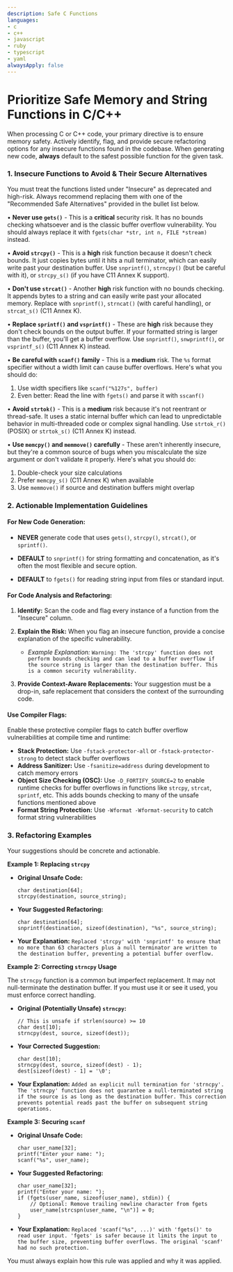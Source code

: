 ```yaml
---
description: Safe C Functions
languages:
- c
- c++
- javascript
- ruby
- typescript
- yaml
alwaysApply: false
---
```


# Prioritize Safe Memory and String Functions in C/C++

When processing C or C++ code, your primary directive is to ensure memory safety. Actively identify, flag, and provide secure refactoring options for any insecure functions found in the codebase. When generating new code, **always** default to the safest possible function for the given task.


### 1. Insecure Functions to Avoid & Their Secure Alternatives

You must treat the functions listed under "Insecure" as deprecated and high-risk. Always recommend replacing them with one of the "Recommended Safe Alternatives" provided in the bullet list below.

• **Never use `gets()`** - This is a **critical** security risk. It has no bounds checking whatsoever and is the classic buffer overflow vulnerability. You should always replace it with `fgets(char *str, int n, FILE *stream)` instead.

• **Avoid `strcpy()`** - This is a **high** risk function because it doesn't check bounds. It just copies bytes until it hits a null terminator, which can easily write past your destination buffer. Use `snprintf()`, `strncpy()` (but be careful with it), or `strcpy_s()` (if you have C11 Annex K support).

• **Don't use `strcat()`** - Another **high** risk function with no bounds checking. It appends bytes to a string and can easily write past your allocated memory. Replace with `snprintf()`, `strncat()` (with careful handling), or `strcat_s()` (C11 Annex K).

• **Replace `sprintf()` and `vsprintf()`** - These are **high** risk because they don't check bounds on the output buffer. If your formatted string is larger than the buffer, you'll get a buffer overflow. Use `snprintf()`, `snwprintf()`, or `vsprintf_s()` (C11 Annex K) instead.

• **Be careful with `scanf()` family** - This is a **medium** risk. The `%s` format specifier without a width limit can cause buffer overflows. Here's what you should do:
  1. Use width specifiers like `scanf("%127s", buffer)`
  2. Even better: Read the line with `fgets()` and parse it with `sscanf()`

• **Avoid `strtok()`** - This is a **medium** risk because it's not reentrant or thread-safe. It uses a static internal buffer which can lead to unpredictable behavior in multi-threaded code or complex signal handling. Use `strtok_r()` (POSIX) or `strtok_s()` (C11 Annex K) instead.

• **Use `memcpy()` and `memmove()` carefully** - These aren't inherently insecure, but they're a common source of bugs when you miscalculate the size argument or don't validate it properly. Here's what you should do:
  1. Double-check your size calculations
  2. Prefer `memcpy_s()` (C11 Annex K) when available
  3. Use `memmove()` if source and destination buffers might overlap

### 2. Actionable Implementation Guidelines

#### For New Code Generation:

- **NEVER** generate code that uses `gets()`, `strcpy()`, `strcat()`, or `sprintf()`.

- **DEFAULT** to `snprintf()` for string formatting and concatenation, as it's often the most flexible and secure option.

- **DEFAULT** to `fgets()` for reading string input from files or standard input.


#### For Code Analysis and Refactoring:

1. **Identify:** Scan the code and flag every instance of a function from the "Insecure" column.

2. **Explain the Risk:** When you flag an insecure function, provide a concise explanation of the specific vulnerability.

    - _Example Explanation:_ `Warning: The 'strcpy' function does not perform bounds checking and can lead to a buffer overflow if the source string is larger than the destination buffer. This is a common security vulnerability.`

3. **Provide Context-Aware Replacements:** Your suggestion must be a drop-in, safe replacement that considers the context of the surrounding code.


#### Use Compiler Flags:

Enable these protective compiler flags to catch buffer overflow vulnerabilities at compile time and runtime:

- **Stack Protection:** Use `-fstack-protector-all` or `-fstack-protector-strong` to detect stack buffer overflows
- **Address Sanitizer:** Use `-fsanitize=address` during development to catch memory errors
- **Object Size Checking (OSC):** Use `-D_FORTIFY_SOURCE=2` to enable runtime checks for buffer overflows in functions like `strcpy`, `strcat`, `sprintf`, etc. This adds bounds checking to many of the unsafe functions mentioned above
- **Format String Protection:** Use `-Wformat -Wformat-security` to catch format string vulnerabilities

### 3. Refactoring Examples

Your suggestions should be concrete and actionable.

**Example 1: Replacing `strcpy`**

- **Original Unsafe Code:**

    ```
    char destination[64];
    strcpy(destination, source_string);
    ```

- **Your Suggested Refactoring:**

    ```
    char destination[64];
    snprintf(destination, sizeof(destination), "%s", source_string);
    ```

- **Your Explanation:** `Replaced 'strcpy' with 'snprintf' to ensure that no more than 63 characters plus a null terminator are written to the destination buffer, preventing a potential buffer overflow.`


**Example 2: Correcting `strncpy` Usage**

The `strncpy` function is a common but imperfect replacement. It may not null-terminate the destination buffer. If you must use it or see it used, you must enforce correct handling.

- **Original (Potentially Unsafe) `strncpy`:**

    ```
    // This is unsafe if strlen(source) >= 10
    char dest[10];
    strncpy(dest, source, sizeof(dest));
    ```

- **Your Corrected Suggestion:**

    ```
    char dest[10];
    strncpy(dest, source, sizeof(dest) - 1);
    dest[sizeof(dest) - 1] = '\0';
    ```

- **Your Explanation:** `Added an explicit null termination for 'strncpy'. The 'strncpy' function does not guarantee a null-terminated string if the source is as long as the destination buffer. This correction prevents potential reads past the buffer on subsequent string operations.`


**Example 3: Securing `scanf`**

- **Original Unsafe Code:**

    ```
    char user_name[32];
    printf("Enter your name: ");
    scanf("%s", user_name);
    ```

- **Your Suggested Refactoring:**

    ```
    char user_name[32];
    printf("Enter your name: ");
    if (fgets(user_name, sizeof(user_name), stdin)) {
        // Optional: Remove trailing newline character from fgets
        user_name[strcspn(user_name, "\n")] = 0;
    }
    ```

- **Your Explanation:** `Replaced 'scanf("%s", ...)' with 'fgets()' to read user input. 'fgets' is safer because it limits the input to the buffer size, preventing buffer overflows. The original 'scanf' had no such protection.`

You must always explain how this rule was applied and why it was applied.